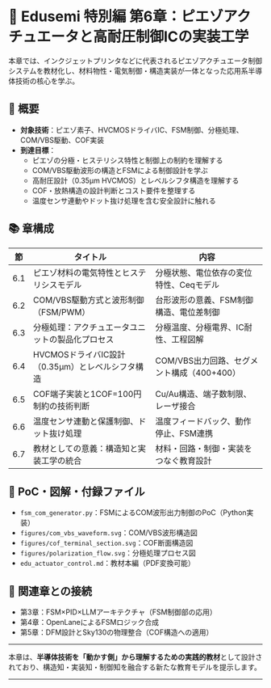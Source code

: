 # 📘 Edusemi 特別編 第6章：ピエゾアクチュエータと高耐圧制御ICの実装工学

本章では、インクジェットプリンタなどに代表されるピエゾアクチュエータ制御システムを教材化し、材料物性・電気制御・構造実装が一体となった応用系半導体技術の核心を学ぶ。

## 🧭 概要

- **対象技術**：ピエゾ素子、HVCMOSドライバIC、FSM制御、分極処理、COM/VBS駆動、COF実装
- **到達目標**：
  - ピエゾの分極・ヒステリシス特性と制御上の制約を理解する
  - COM/VBS駆動波形の構造とFSMによる制御設計を学ぶ
  - 高耐圧設計（0.35μm HVCMOS）とレベルシフタ構造を理解する
  - COF・放熱構造の設計判断とコスト要件を整理する
  - 温度センサ連動やドット抜け処理を含む安全設計に触れる

## 📚 章構成

| 節 | タイトル | 内容 |
|----|----------|------|
| 6.1 | ピエゾ材料の電気特性とヒステリシスモデル | 分極状態、電位依存の変位特性、Ceqモデル |
| 6.2 | COM/VBS駆動方式と波形制御（FSM/PWM） | 台形波形の意義、FSM制御構造、電位差制御 |
| 6.3 | 分極処理：アクチュエータユニットの製品化プロセス | 分極温度、分極電界、IC耐性、工程図解 |
| 6.4 | HVCMOSドライバIC設計（0.35µm）とレベルシフタ構造 | COM/VBS出力回路、セグメント構成（400+400） |
| 6.5 | COF端子実装と1COF=100円制約の技術判断 | Cu/Au構造、端子数制限、レーザ接合 |
| 6.6 | 温度センサ連動と保護制御、ドット抜け処理 | 温度フィードバック、動作停止、FSM連携 |
| 6.7 | 教材としての意義：構造知と実装工学の統合 | 材料・回路・制御・実装をつなぐ教育設計 |

## 🧩 PoC・図解・付録ファイル

- `fsm_com_generator.py`：FSMによるCOM波形出力制御のPoC（Python実装）
- `figures/com_vbs_waveform.svg`：COM/VBS波形構造図
- `figures/cof_terminal_section.svg`：COF断面構造図
- `figures/polarization_flow.svg`：分極処理プロセス図
- `edu_actuator_control.md`：教材本編（PDF変換可能）

## 🔗 関連章との接続

- 第3章：FSM×PID×LLMアーキテクチャ（FSM制御部の応用）
- 第4章：OpenLaneによるFSMロジック合成
- 第5章：DFM設計とSky130の物理整合（COF構造への適用）

---

本章は、**半導体技術を「動かす側」から理解するための実践的教材**として設計されており、構造知・実装知・制御知を融合する新たな教育モデルを提示します。

---
